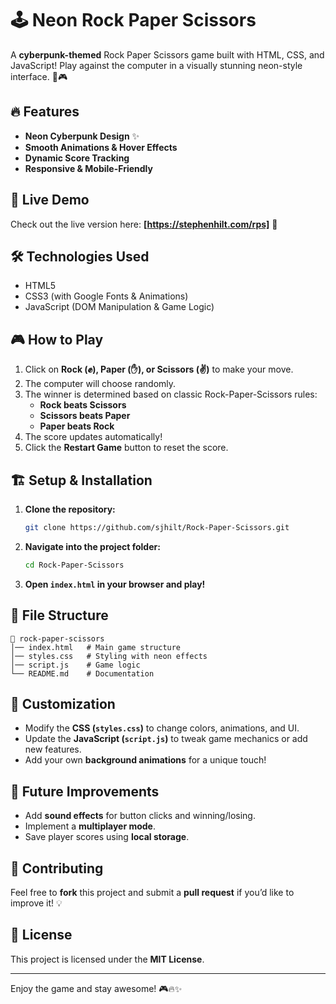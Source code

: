 # 🕹️ Neon Rock Paper Scissors

A **cyberpunk-themed** Rock Paper Scissors game built with HTML, CSS, and JavaScript! Play against the computer in a visually stunning neon-style interface. 🚀🎮

## 🔥 Features
- **Neon Cyberpunk Design** ✨
- **Smooth Animations & Hover Effects**
- **Dynamic Score Tracking**
- **Responsive & Mobile-Friendly**

## 🚀 Live Demo
Check out the live version here: **[https://stephenhilt.com/rps]** 🔗

## 🛠️ Technologies Used
- HTML5
- CSS3 (with Google Fonts & Animations)
- JavaScript (DOM Manipulation & Game Logic)


## 🎮 How to Play
1. Click on **Rock (✊), Paper (✋), or Scissors (✌️)** to make your move.
2. The computer will choose randomly.
3. The winner is determined based on classic Rock-Paper-Scissors rules:
   - **Rock beats Scissors**
   - **Scissors beats Paper**
   - **Paper beats Rock**
4. The score updates automatically!
5. Click the **Restart Game** button to reset the score.

## 🏗️ Setup & Installation
1. **Clone the repository:**
   ```sh
   git clone https://github.com/sjhilt/Rock-Paper-Scissors.git
   ```
2. **Navigate into the project folder:**
   ```sh
   cd Rock-Paper-Scissors
   ```
3. **Open `index.html` in your browser and play!**

## 📝 File Structure
```
📁 rock-paper-scissors
│── index.html   # Main game structure
│── styles.css   # Styling with neon effects
│── script.js    # Game logic
└── README.md    # Documentation
```

## 🎨 Customization
- Modify the **CSS (`styles.css`)** to change colors, animations, and UI.
- Update the **JavaScript (`script.js`)** to tweak game mechanics or add new features.
- Add your own **background animations** for a unique touch!

## 🚀 Future Improvements
- Add **sound effects** for button clicks and winning/losing.
- Implement a **multiplayer mode**.
- Save player scores using **local storage**.

## 🤝 Contributing
Feel free to **fork** this project and submit a **pull request** if you’d like to improve it! 💡

## 📜 License
This project is licensed under the **MIT License**.

---

Enjoy the game and stay awesome! 🎮🔥✨
